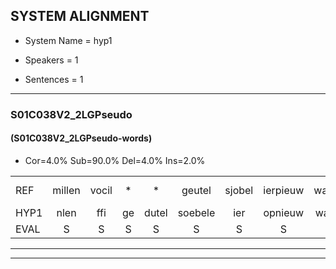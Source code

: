
## SYSTEM ALIGNMENT

- System Name = hyp1

- Speakers = 1

- Sentences = 1

---

### S01C038V2_2LGPseudo

#### (S01C038V2_2LGPseudo-words)

- Cor=4.0%	Sub=90.0%	Del=4.0%	Ins=2.0%

|  |  |  |  |  |  |  |  |  |  |  |  |  |  |  |  |  |  |  |  |  |  |  |  |  |  |  |  |  |  |  |  |  |  |  |  |  |  |  |  |  |  |  |  |  |  |  |  |  |  |  |
|:--- |:---:|:---:|:---:|:---:|:---:|:---:|:---:|:---:|:---:|:---:|:---:|:---:|:---:|:---:|:---:|:---:|:---:|:---:|:---:|:---:|:---:|:---:|:---:|:---:|:---:|:---:|:---:|:---:|:---:|:---:|:---:|:---:|:---:|:---:|:---:|:---:|:---:|:---:|:---:|:---:|:---:|:---:|:---:|:---:|:---:|:---:|:---:|:---:|:---:|:---:|
| REF | millen | vocil | * | * | geutel | sjobel | ierpieuw | walaan | erke |  | haweel | saarweng | gevicht | eemde | bepoud | orstalk | * | veten | gefouw*(gevouw) | vurpaand | nizung | fiewon | kneurem | vawaai | * | strellen | zwieten | foetbans | oonste | * | muider | grijnken | * | schielstaug | * | prilsood | vloender | milste | veurder | kloeien | ulen*(uien) | orponk | schodig | ijpo | menuur | * | * | spreikje | hiffreeuw | wooien |
| HYP1 | nlen | ffi | ge | dutel | soebele | ier | opnieuw | wallen | erke | havel | arle | geviest | énender | bepuit | ors | ak | heten | gevouw | vuurpand | insin | fenen | kneren | waw | s | sterrelen | sweten | goed | pans | onste | nuder | gen | ken | gidel | is | tauw | brilsoot | vlunde | milste |  |  | veder | kloen | een | orpolk | shodig | epo | menneur | spreekje | iefen | worden |
| EVAL | S | S | S | S | S | S | S | S |  | I | S | S | S | S | S | S | S | S | S | S | S | S | S | S | S | S | S | S | S | S | S | S | S | S | S | S | S |  | D | D | S | S | S | S | S | S | S | S | S | S |
---

---
